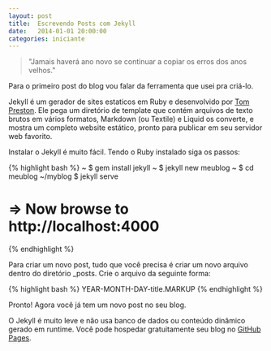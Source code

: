 ```yaml
---
layout: post
title:  Escrevendo Posts com Jekyll
date:   2014-01-01 20:00:00
categories: iniciante
---
```


> "Jamais haverá ano novo se continuar a copiar os erros dos anos velhos."

Para o primeiro post do blog vou falar da ferramenta que usei pra criá-lo.

Jekyll é um gerador de sites estaticos em Ruby e desenvolvido por 
<a href="tom.preston-werner.com">Tom Preston</a>. Ele pega um diretório de 
template que contém arquivos de texto brutos em vários formatos, 
Markdown (ou Textile) e Liquid os converte, e mostra um completo website 
estático, pronto para publicar em seu servidor web favorito. 

Instalar o Jekyll é muito fácil. Tendo o Ruby instalado siga os passos:

{% highlight bash %}
~ $ gem install jekyll
~ $ jekyll new meublog
~ $ cd meublog
~/myblog $ jekyll serve
# => Now browse to http://localhost:4000
{% endhighlight %}

Para criar um novo post, tudo que você precisa é criar um novo arquivo dentro 
do diretório _posts.
Crie o arquivo da seguinte forma:

{% highlight bash %}
YEAR-MONTH-DAY-title.MARKUP
{% endhighlight %}

Pronto! Agora você já tem um novo post no seu blog.

O Jekyll é muito leve e não usa banco de dados ou conteúdo dinâmico gerado em 
runtime. Você pode hospedar gratuitamente seu blog no 
<a href="http://pages.github.com/">GitHub Pages</a>.
